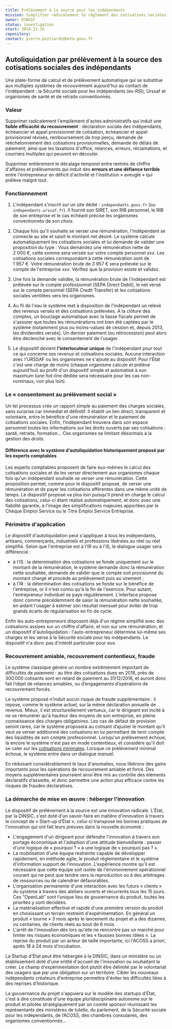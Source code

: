 ```yaml
---
title: Prélèvement à la source pour les indépendants
mission: Simplifier radicalement le règlement des cotisations sociales par les indépendants
owner: DINSIC
status: investigation
start: 2014-12-15
repository:
contact: pierre.pezziardi@beta.gouv.fr
---
```


## Autoliquidation par prélèvement à la source des cotisations sociales des indépendants

Une plate-forme de calcul et de prélèvement automatique qui se substitue aux multiples systèmes de recouvrement aujourd'hui au contact de l'indépendant : la Sécurité sociale pour les indépendants (ex-RSI), Urssaf et organismes de santé et de retraite conventionnés.

### Valeur

Supprimer radicalement l'empilement d'actes administratifs qui induit une __faible efficacité du recouvrement__ : déclaration sociale des indépendants, échéancier et appel provisionnel de cotisation, échéancier et appel provisionnel révisés, remboursement de trop perçu, demande de rééchelonnement des cotisations provisionnelles, demande de délais de paiement; ainsi que les taxations d'office, relances, erreurs, réclamations, et courriers multiples qui peuvent en découler.

Supprimer entièrement le décalage temporel entre rentrée de chiffre d'affaires et prélèvements qui induit des __erreurs et une défiance terrible__ entre l'entrepreneur en déficit d'activité et l'institution «&nbsp;aveugle&nbsp;» qui prélève malgré tout.

### Fonctionnement

1. L'indépendant s'inscrit sur un site dédié : `independants.gouv.fr` (ou `independants.urssaf.fr`). Il fournit son SIRET, son RIB personnel, le RIB de son entreprise et le cas échéant précise les organismes conventionnés de son choix.

2. Chaque fois qu'il souhaite se verser une rémunération, l'indépendant se connecte au site et saisit le montant net désiré. Le système calcule automatiquement les cotisations sociales et lui demande de valider une proposition du type : Vous demandez une rémunération nette de 2&nbsp;000&nbsp;€, cette somme sera versée sur votre compte personnel _xxx_. Les cotisations sociales correspondant à cette rémunération sont de 1&nbsp;957&nbsp;€. Votre rémunération brute de 3&nbsp;957&nbsp;€ sera prélevée sur le compte de l'entreprise _xxx_. Vérifiez que la provision existe et validez.

3. Une fois la demande validée, la rémunération brute de l'indépendant est prélevée sur le compte professionnel (SEPA Direct Debit), le net versé sur le compte personnel (SEPA Credit Transfer) et les cotisations sociales ventilées vers les organismes.

4. Au fil de l'eau le système met à disposition de l'indépendant un relevé des revenus versés et des cotisations prélevées. A la clôture des comptes, un bouclage automatique avec la liasse fiscale permet de s'assurer que toutes les rémunérations ont bien été captées par le système (notamment plus ou moins-values de cession et, depuis 2013, les dividendes versés). Un dernier paiement (ou rétrocession) peut alors être déclenché avec le consentement de l'usager.

5. Le dispositif devient __l'interlocuteur unique__ de l'indépendant pour tout ce qui concerne ses revenus et cotisations sociales. Aucune interaction avec l'URSSAF ou les organismes ne s'ajoute au dispositif. Pour l'État c'est une charge de moins (chaque organisme calcule et prélève aujourd'hui) au profit d'un dispositif simple et automatisé à son maximum (une hot-line dédiée sera nécessaire pour les cas non-nominaux, voir plus loin).

### Le «&nbsp;consentement au prélèvement social&nbsp;»

Un tel processus crée un rapport simple au paiement des charges sociales, sans surprise car immédiat et définitif.
Il établit un lien direct, transparent et volontaire, entre le bénéfice d'une rémunération et le paiement de cotisations sociales. Enfin, l’indépendant trouvera dans son espace personnel toutes les informations sur les droits ouverts par ses cotisations : santé, retraite, formation… Ces organismes se limitant désormais à la gestion des droits.

#### Différence avec le système d’autoliquidation historiquement proposé par les experts comptables

Les experts comptables proposent de faire eux-mêmes le calcul des cotisations sociales et de les verser directement aux organismes chaque fois qu'un indépendant souhaite se verser une rémunération. Cette proposition permet, comme pour le dispositif proposé, de verser une rémunération et de payer les cotisations afférentes dans une même unité de temps.
Le dispositif proposé va plus loin puisqu'il prend en charge le calcul des cotisations, celui-ci étant réalisé automatiquement, et donc avec une fiabilité garantie, à l'image des simplifications majeures apportées par le Chèque Emploi Service ou le Titre Emploi Service Entreprise.

### Périmètre d'application

Le dispositif d'autoliquidation peut s'appliquer à tous les indépendants, artisans, commerçants, industriels et professions libérales au réel ou réel simplifié. Selon que l'entreprise est à l'IR ou à l'IS, le dialogue usager sera différencié :

- à l'IS : la détermination des cotisations se fonde uniquement sur le montant de la rémunération, le système demande donc la rémunération nette souhaitée, demande de valider que le compte soit provisionné du montant chargé et procède au prélèvement puis au virement ;
- à l'IR : la détermination des cotisations se fonde sur le bénéfice de l'entreprise, or il n'est connu qu'à la fin de l'exercice. Pour autant, l'entrepreneur individuel se paye régulièrement. L'interface propose donc comme précédemment de saisir la rémunération nette souhaitée, en aidant l'usager à estimer son résultat mensuel pour éviter de trop grands écarts de régularisation en fin de cycle.

Enfin les auto-entrepreneurs disposent déjà d'un régime simplifié avec des cotisations assises sur un chiffre d'affaire, et non sur une rémunération, et un dispositif d'autoliquidation : l'auto-entrepreneur détermine lui-même ses charges et les verse à la Sécurité sociale pour les indépendants. Le dispositif n'a donc pas d'intérêt particulier pour eux.

### Recouvrement amiable, recouvrement contentieux, fraude

Le système classique génère un nombre extrêmement important de difficultés de paiement : au titre des cotisations dues en 2016, près de 300.000 cotisants sont en retard de paiement au 31/12/2016, et auront donc fait l’objet de relances amiables, ou d’engagements d’opérations de recouvrement forcés.

Le système proposé n’induit aucun risque de fraude supplémentaire : il repose, comme le système actuel, sur la même déclaration annuelle de revenus. Mieux, il est structurellement vertueux, car le dirigeant est incité à ne se rémunérer qu'à hauteur des moyens de son entreprise, en pleine connaissance des charges obligatoires. Les cas de défaut de provision seront rares, car le système proposera au cotisant d’ajuster le montant qu’il veut se verser additionné des cotisations en lui permettant de tenir compte des liquidités de son compte professionnel. Lorsqu'un prélèvement échoue, là encore le système n'est pas en mode contentieux, et considère qu'il doit se caler sur les [cotisations minimales](https://www.rsi.fr/cotisations/artisans-commercants/calcul-des-cotisations/cotisations-minimales.html). Lorsque ce prélèvement minimal échoue, le système entre dans un dialogue manuel.

En réduisant considérablement le taux d'anomalies, nous libérons des gains importants pour les opérations de recouvrement amiable et forcé. Des moyens supplémentaires pourraient ainsi être mis au contrôle des éléments déclaratifs d’assiette, et donc permettre une action plus efficace contre les risques de fraudes déclaratives.

### La démarche de mise en œuvre : héberger l'innovation

Le dispositif de prélèvement à la source est une innovation radicale. L’État, par la DINSIC, s'est doté d'un savoir-faire en matière d'innovation à travers le concept de «&nbsp;Start-up d’État&nbsp;», celui-ci transpose les bonnes pratiques de l'innovation qui ont fait leurs preuves dans la nouvelle économie :

- L'engagement d'un dirigeant pour défendre l'innovation à travers son portage économique et l'adoption d'une attitude bienveillante : passer d'une logique de «&nbsp;pourquoi ?&nbsp;» à une logique de «&nbsp;pourquoi pas ?&nbsp;».
- La mobilisation d'une équipe restreinte capable de développer rapidement, en méthode agile, le produit réglementaire et le système d'information support de l'innovation. L'expérience montre qu'il est nécessaire que cette équipe soit isolée de l'environnement opérationnel courant qui ne peut que tendre vers la reproduction ou à des arbitrages de ressources ou de calendrier défavorables.
- L'organisation permanente d'une interaction avec les futurs «&nbsp;clients&nbsp;» du système à travers des ateliers ouverts et récurrents tous les 15 jours. Ces “OpenLab” sont l’unique lieu de gouvernance du produit, toutes les priorités y sont décidées.
- La matérialisation effective et rapide d'une première version du produit en choisissant un terrain restreint d'expérimentation. En général un produit «&nbsp;tourne&nbsp;» 3 mois après le lancement du projet et a des dizaines, ou centaines, de clients réels au bout de 6 mois.
- L'arrêt de l'innovation dés lors qu'elle ne rencontre pas un marché pour limiter les risques économiques et les «&nbsp;fausses bonnes idées&nbsp;».
La reprise du produit par un acteur de taille importante, ici l'ACOSS a priori, après 18 à 24 mois d’incubation.

La Startup d'État peut être hébergée à la DINSIC, dans un ministère ou un établissement doté d'une entité d'accueil de l'innovation ou souhaitant la créer. Le champ d'expérimentation doit plutôt être délimité par le volontariat des usagers que par une obligation sur un territoire. Cibler les nouveaux indépendants créateurs d'entreprise permettra d'éviter les difficultés liées à des reprises d'historique.

La gouvernance du projet s'appuiera sur le modèle des startups d'État, c'est à dire constituée d'une équipe pluridisciplinaire autonome sur le produit et pilotée stratégiquement par un comité sponsor réunissant les représentants des ministères de tutelle, du parlement, de la Sécurité sociale pour les indépendants, de l’ACOSS, des chambres consulaires, des organismes conventionnés…
